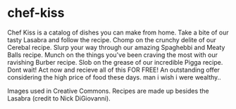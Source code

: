 # chef-kiss
Chef Kiss is a catalog of dishes you can make from home.
Take a bite of our tasty Lasabra and follow the recipe.
Chomp on the crunchy delite of our Cerebal recipe.
Slurp your way through our amazing Spaghebbi and Meaty Balls recipe.
Munch on the things you've been craving the most with our ravishing Burber recipe.
Slob on the grease of our incredible Pigga recipe.
Dont wait! Act now and recieve all of this FOR FREE!
An outstanding offer considering the high price of food these days.
man i wish i were wealthy..

Images used in Creative Commons.
Recipes are made up besides the Lasabra (credit to Nick DiGiovanni).